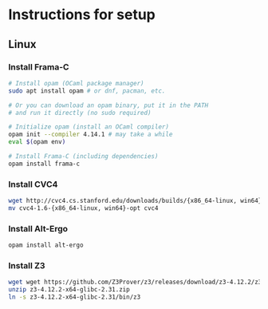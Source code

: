 # Instructions for setup

## Linux

### Install Frama-C

```bash
# Install opam (OCaml package manager)
sudo apt install opam # or dnf, pacman, etc.

# Or you can download an opam binary, put it in the PATH
# and run it directly (no sudo required)

# Initialize opam (install an OCaml compiler)
opam init --compiler 4.14.1 # may take a while
eval $(opam env)

# Install Frama-C (including dependencies)
opam install frama-c
```

### Install CVC4

```bash
wget http://cvc4.cs.stanford.edu/downloads/builds/{x86_64-linux, win64}-opt/cvc4-1.6-{x86_64-linux, win64}-opt/
mv cvc4-1.6-{x86_64-linux, win64}-opt cvc4
```

### Install Alt-Ergo

```bash
opam install alt-ergo
```

### Install Z3

```bash
wget wget https://github.com/Z3Prover/z3/releases/download/z3-4.12.2/z3-4.12.2-x64-glibc-2.31.zip
unzip z3-4.12.2-x64-glibc-2.31.zip
ln -s z3-4.12.2-x64-glibc-2.31/bin/z3
```

